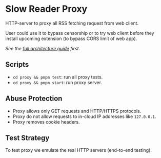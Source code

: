 # Slow Reader Proxy

HTTP-server to proxy all RSS fetching request from web client.

User could use it to bypass censorship or to try web client before they install upcoming extension (to bypass CORS limit of web app).

_See the [full architecture guide](../README.md) first._

## Scripts

- `cd proxy && pnpm test`: run all proxy tests.
- `cd proxy && pnpm start`: run proxy server.

## Abuse Protection

- Proxy allows only GET requests and HTTP/HTTPS protocols.
- Proxy do not allow requests to in-cloud IP addresses like `127.0.0.1`.
- Proxy removes cookie headers.

## Test Strategy

To test proxy we emulate the real HTTP servers (end-to-end testing).
